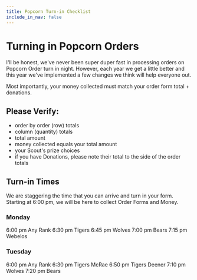 ```yaml
---
title: Popcorn Turn-in Checklist
include_in_nav: false
---
```

# Turning in Popcorn Orders
I'll be honest, we've never been super duper fast in processing orders on Popcorn Order turn in night. However, each year we get a little better and this year we've implemented a few changes we think will help everyone out.

Most importantly, your money collected must match your order form total + donations. 

## Please Verify:
* order by order (row) totals
* column (quantity) totals
* total amount
* money collected equals your total amount
* your Scout's prize choices
* if you have Donations, please note their total to the side of the order totals

## Turn-in Times
We are staggering the time that you can arrive and turn in your form. Starting at 6:00 pm, we will be here to collect Order Forms and Money.

### Monday
6:00 pm Any Rank
6:30 pm Tigers
6:45 pm Wolves
7:00 pm Bears
7:15 pm Webelos

### Tuesday
6:00 pm Any Rank
6:30 pm Tigers McRae
6:50 pm Tigers Deener
7:10 pm Wolves
7:20 pm Bears